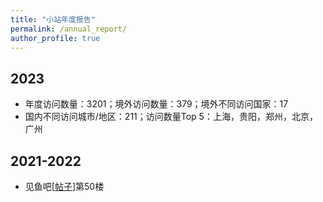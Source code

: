 ```yaml
---
title: "小站年度报告"
permalink: /annual_report/
author_profile: true
---
```


## 2023

* 年度访问数量：3201；境外访问数量：379；境外不同访问国家：17
* 国内不同访问城市/地区：211；访问数量Top 5：上海，贵阳，郑州，北京，广州

## 2021-2022

* 见鱼吧[[帖子](https://yuba.douyu.com/p/662672311618762977)]第50楼
